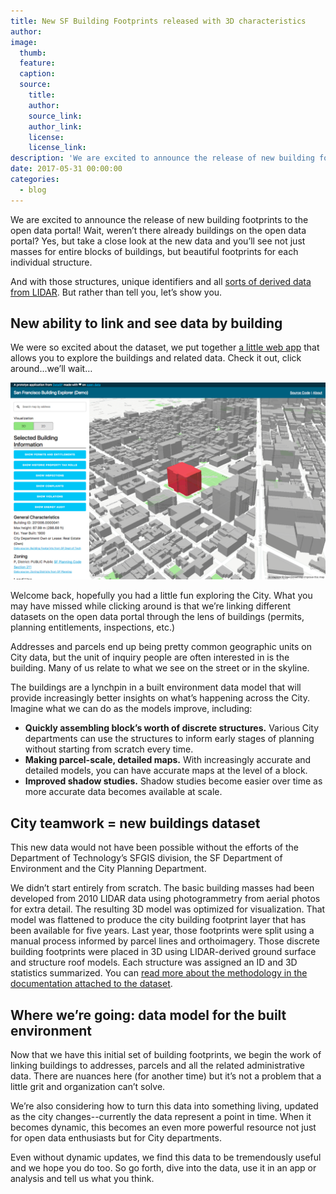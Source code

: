 ```yaml
---
title: New SF Building Footprints released with 3D characteristics
author:
image:
  thumb:
  feature:
  caption:
  source:
    title:
    author:
    source_link:
    author_link:
    license:
    license_link:
description: 'We are excited to announce the release of new building footprints to the open data portal! Wait, weren’t there already buildings on the open data portal? Yes, but take a close look at the new data and you’ll see not just masses for entire blocks of buildings, but beautiful footprints for each individual structure.'
date: 2017-05-31 00:00:00
categories:
  - blog
---
```



We are excited to announce the release of new building footprints to the open data portal! Wait, weren’t there already buildings on the open data portal? Yes, but take a close look at the new data and you’ll see not just masses for entire blocks of buildings, but beautiful footprints for each individual structure.

And with those structures, unique identifiers and all [sorts of derived data from LIDAR](http://oceanservice.noaa.gov/facts/lidar.html). But rather than tell you, let’s show you.

## New ability to link and see data by building

We were so excited about the dataset, we put together [a little web app](https://datasf.org/sf-building-explorer) that allows you to explore the buildings and related data. Check it out, click around...we’ll wait…

![](/uploads/versions/screen-shot-2017-05-31-at-9-57-10-am-2---x----1440-900x---.png)

Welcome back, hopefully you had a little fun exploring the City. What you may have missed while clicking around is that we’re linking different datasets on the open data portal through the lens of buildings (permits, planning entitlements, inspections, etc.)

Addresses and parcels end up being pretty common geographic units on City data, but the unit of inquiry people are often interested in is the building. Many of us relate to what we see on the street or in the skyline.

The buildings are a lynchpin in a built environment data model that will provide increasingly better insights on what’s happening across the City. Imagine what we can do as the models improve, including:

* **Quickly assembling block’s worth of discrete structures.** Various City departments can use the structures to inform early stages of planning without starting from scratch every time.
* **Making parcel-scale, detailed maps.** With increasingly accurate and detailed models, you can have accurate maps at the level of a block.
* **Improved shadow studies.** Shadow studies become easier over time as more accurate data becomes available at scale.

## City teamwork = new buildings dataset

This new data would not have been possible without the efforts of the Department of Technology’s SFGIS division, the SF Department of Environment and the City Planning Department.

We didn’t start entirely from scratch. The basic building masses had been developed from 2010 LIDAR data using photogrammetry from aerial photos for extra detail. The resulting 3D model was optimized for visualization. That model was flattened to produce the city building footprint layer that has been available for five years. Last year, those footprints were split using a manual process informed by parcel lines and orthoimagery. Those discrete building footprints were placed in 3D using LIDAR-derived ground surface and structure roof models. Each structure was assigned an ID and 3D statistics summarized. You can [read more about the methodology in the documentation attached to the dataset](https://data.sfgov.org/d/72ai-zege/about).

## Where we’re going: data model for the built environment

Now that we have this initial set of building footprints, we begin the work of linking buildings to addresses, parcels and all the related administrative data. There are nuances here (for another time) but it’s not a problem that a little grit and organization can’t solve.

We’re also considering how to turn this data into something living, updated as the city changes--currently the data represent a point in time. When it becomes dynamic, this becomes an even more powerful resource not just for open data enthusiasts but for City departments.

Even without dynamic updates, we find this data to be tremendously useful and we hope you do too. So go forth, dive into the data, use it in an app or analysis and tell us what you think.